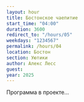 ```yaml
---
layout: hour
title: Бостонское чаепитие
start_time: "04:00"
duration: 3600
redirect_to: "/hours/05"
weekdays: "1234567"
permalink: /hours/04
location: Бостон
section: Уютики
author: Алекс Лесс
guest:   
year: 2025
---
```



Программа в проекте...
